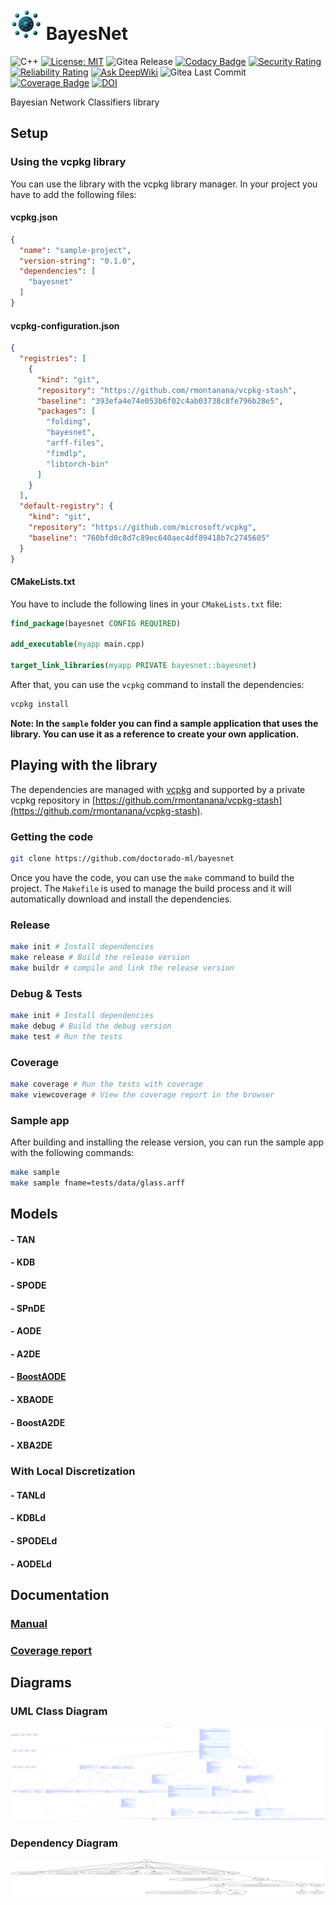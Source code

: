 # <img src="logo.png" alt="logo" width="50"/>  BayesNet

![C++](https://img.shields.io/badge/c++-%2300599C.svg?style=flat&logo=c%2B%2B&logoColor=white)
[![License: MIT](https://img.shields.io/badge/License-MIT-blue.svg)](<https://opensource.org/licenses/MIT>)
![Gitea Release](https://img.shields.io/gitea/v/release/rmontanana/bayesnet?gitea_url=https://gitea.rmontanana.es)
[![Codacy Badge](https://app.codacy.com/project/badge/Grade/cf3e0ac71d764650b1bf4d8d00d303b1)](https://app.codacy.com/gh/Doctorado-ML/BayesNet/dashboard?utm_source=gh&utm_medium=referral&utm_content=&utm_campaign=Badge_grade)
[![Security Rating](https://sonarcloud.io/api/project_badges/measure?project=rmontanana_BayesNet&metric=security_rating)](https://sonarcloud.io/summary/new_code?id=rmontanana_BayesNet)
[![Reliability Rating](https://sonarcloud.io/api/project_badges/measure?project=rmontanana_BayesNet&metric=reliability_rating)](https://sonarcloud.io/summary/new_code?id=rmontanana_BayesNet)
[![Ask DeepWiki](https://deepwiki.com/badge.svg)](https://deepwiki.com/Doctorado-ML/BayesNet)
![Gitea Last Commit](https://img.shields.io/gitea/last-commit/rmontanana/bayesnet?gitea_url=https://gitea.rmontanana.es&logo=gitea)
[![Coverage Badge](https://img.shields.io/badge/Coverage-99,2%25-green)](https://gitea.rmontanana.es/rmontanana/BayesNet)
[![DOI](https://zenodo.org/badge/667782806.svg)](https://doi.org/10.5281/zenodo.14210344)

Bayesian Network Classifiers library

## Setup

### Using the vcpkg library

You can use the library with the vcpkg library manager. In your project you have to add the following files:

#### vcpkg.json

```json
{
  "name": "sample-project",
  "version-string": "0.1.0",
  "dependencies": [
    "bayesnet"
  ]
}
```

#### vcpkg-configuration.json

```json
{
  "registries": [
    {
      "kind": "git",
      "repository": "https://github.com/rmontanana/vcpkg-stash",
      "baseline": "393efa4e74e053b6f02c4ab03738c8fe796b28e5",
      "packages": [
        "folding",
        "bayesnet",
        "arff-files",
        "fimdlp",
        "libtorch-bin"
      ]
    }
  ],
  "default-registry": {
    "kind": "git",
    "repository": "https://github.com/microsoft/vcpkg",
    "baseline": "760bfd0c8d7c89ec640aec4df89418b7c2745605"
  }
}
```

#### CMakeLists.txt

You have to include the following lines in your `CMakeLists.txt` file:

```cmake
find_package(bayesnet CONFIG REQUIRED)

add_executable(myapp main.cpp)

target_link_libraries(myapp PRIVATE bayesnet::bayesnet)
```

After that, you can use the `vcpkg` command to install the dependencies:

```bash
vcpkg install
```

**Note: In the `sample` folder you can find a sample application that uses the library. You can use it as a reference to create your own application.**

## Playing with the library

The dependencies are managed with [vcpkg](https://vcpkg.io/) and supported by a private vcpkg repository in [https://github.com/rmontanana/vcpkg-stash](https://github.com/rmontanana/vcpkg-stash).

### Getting the code

```bash
git clone https://github.com/doctorado-ml/bayesnet
```

Once you have the code, you can use the `make` command to build the project. The `Makefile` is used to manage the build process and it will automatically download and install the dependencies.

### Release

```bash
make init # Install dependencies
make release # Build the release version
make buildr # compile and link the release version
```

### Debug & Tests

```bash
make init # Install dependencies
make debug # Build the debug version
make test # Run the tests
```

### Coverage

```bash
make coverage # Run the tests with coverage
make viewcoverage # View the coverage report in the browser
```

### Sample app

After building and installing the release version, you can run the sample app with the following commands:

```bash
make sample
make sample fname=tests/data/glass.arff
```

## Models

#### - TAN

#### - KDB

#### - SPODE

#### - SPnDE

#### - AODE

#### - A2DE

#### - [BoostAODE](docs/BoostAODE.md)

#### - XBAODE

#### - BoostA2DE

#### - XBA2DE

### With Local Discretization

#### - TANLd

#### - KDBLd

#### - SPODELd

#### - AODELd

## Documentation

### [Manual](https://rmontanana.github.io/bayesnet/)

### [Coverage report](https://rmontanana.github.io/bayesnet/coverage/index.html)

## Diagrams

### UML Class Diagram

![BayesNet UML Class Diagram](diagrams/BayesNet.svg)

### Dependency Diagram

![BayesNet Dependency Diagram](diagrams/dependency.svg)
